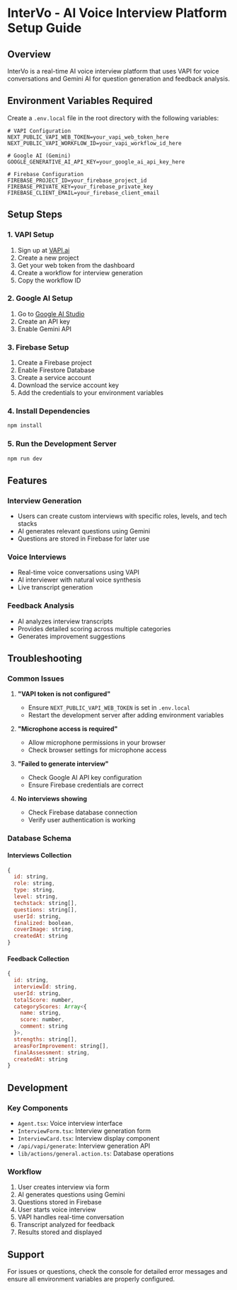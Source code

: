 # InterVo - AI Voice Interview Platform Setup Guide

## Overview
InterVo is a real-time AI voice interview platform that uses VAPI for voice conversations and Gemini AI for question generation and feedback analysis.

## Environment Variables Required

Create a `.env.local` file in the root directory with the following variables:

```env
# VAPI Configuration
NEXT_PUBLIC_VAPI_WEB_TOKEN=your_vapi_web_token_here
NEXT_PUBLIC_VAPI_WORKFLOW_ID=your_vapi_workflow_id_here

# Google AI (Gemini)
GOOGLE_GENERATIVE_AI_API_KEY=your_google_ai_api_key_here

# Firebase Configuration
FIREBASE_PROJECT_ID=your_firebase_project_id
FIREBASE_PRIVATE_KEY=your_firebase_private_key
FIREBASE_CLIENT_EMAIL=your_firebase_client_email
```

## Setup Steps

### 1. VAPI Setup
1. Sign up at [VAPI.ai](https://vapi.ai)
2. Create a new project
3. Get your web token from the dashboard
4. Create a workflow for interview generation
5. Copy the workflow ID

### 2. Google AI Setup
1. Go to [Google AI Studio](https://makersuite.google.com/app/apikey)
2. Create an API key
3. Enable Gemini API

### 3. Firebase Setup
1. Create a Firebase project
2. Enable Firestore Database
3. Create a service account
4. Download the service account key
5. Add the credentials to your environment variables

### 4. Install Dependencies
```bash
npm install
```

### 5. Run the Development Server
```bash
npm run dev
```

## Features

### Interview Generation
- Users can create custom interviews with specific roles, levels, and tech stacks
- AI generates relevant questions using Gemini
- Questions are stored in Firebase for later use

### Voice Interviews
- Real-time voice conversations using VAPI
- AI interviewer with natural voice synthesis
- Live transcript generation

### Feedback Analysis
- AI analyzes interview transcripts
- Provides detailed scoring across multiple categories
- Generates improvement suggestions

## Troubleshooting

### Common Issues

1. **"VAPI token is not configured"**
   - Ensure `NEXT_PUBLIC_VAPI_WEB_TOKEN` is set in `.env.local`
   - Restart the development server after adding environment variables

2. **"Microphone access is required"**
   - Allow microphone permissions in your browser
   - Check browser settings for microphone access

3. **"Failed to generate interview"**
   - Check Google AI API key configuration
   - Ensure Firebase credentials are correct

4. **No interviews showing**
   - Check Firebase database connection
   - Verify user authentication is working

### Database Schema

#### Interviews Collection
```javascript
{
  id: string,
  role: string,
  type: string,
  level: string,
  techstack: string[],
  questions: string[],
  userId: string,
  finalized: boolean,
  coverImage: string,
  createdAt: string
}
```

#### Feedback Collection
```javascript
{
  id: string,
  interviewId: string,
  userId: string,
  totalScore: number,
  categoryScores: Array<{
    name: string,
    score: number,
    comment: string
  }>,
  strengths: string[],
  areasForImprovement: string[],
  finalAssessment: string,
  createdAt: string
}
```

## Development

### Key Components
- `Agent.tsx`: Voice interview interface
- `InterviewForm.tsx`: Interview generation form
- `InterviewCard.tsx`: Interview display component
- `/api/vapi/generate`: Interview generation API
- `lib/actions/general.action.ts`: Database operations

### Workflow
1. User creates interview via form
2. AI generates questions using Gemini
3. Questions stored in Firebase
4. User starts voice interview
5. VAPI handles real-time conversation
6. Transcript analyzed for feedback
7. Results stored and displayed

## Support
For issues or questions, check the console for detailed error messages and ensure all environment variables are properly configured. 